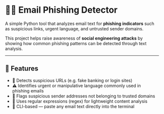 # 🕵️‍♂️ Email Phishing Detector

A simple Python tool that analyzes email text for **phishing indicators** such as suspicious links, urgent language, and untrusted sender domains.  

This project helps raise awareness of **social engineering attacks** by showing how common phishing patterns can be detected through text analysis.

---

## 🚀 Features

- 🔗 Detects suspicious URLs (e.g. fake banking or login sites)  
- ⚠️ Identifies urgent or manipulative language commonly used in phishing emails  
- 📧 Flags suspicious sender addresses not belonging to trusted domains  
- 🧠 Uses regular expressions (regex) for lightweight content analysis  
- 💬 CLI-based — paste any email text directly into the terminal  
